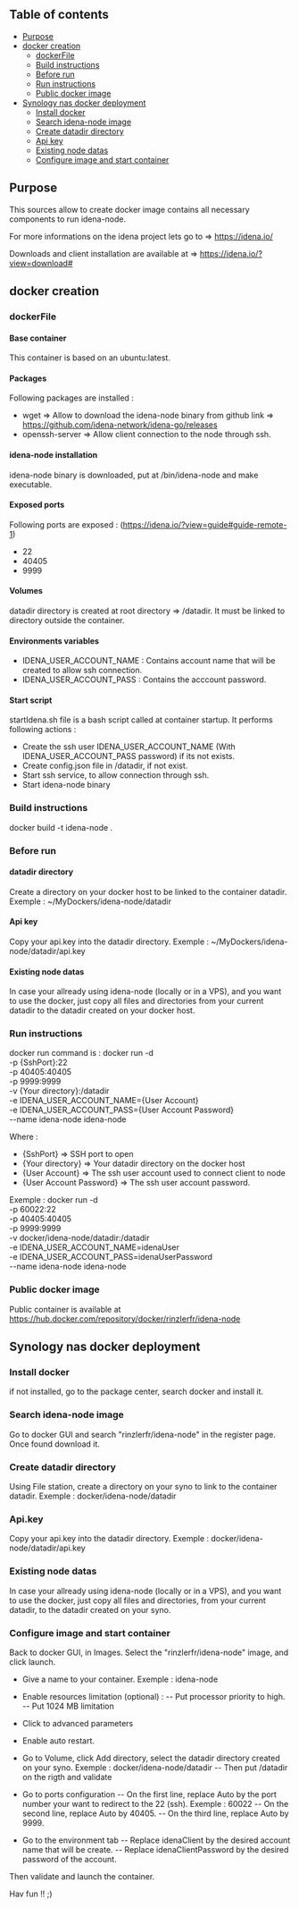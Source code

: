 ## Table of contents
* [Purpose](#purpose)
* [docker creation](#docker-creation)
  * [dockerFile](#dockerfile)
  * [Build instructions](#build-instructions)
  * [Before run](#before-run)
  * [Run instructions](#run-instructions)
  * [Public docker image](#public-docker-image)
* [Synology nas docker deployment](#synology-nas-docker-deployment)
  * [Install docker](#install-docker)
  * [Search idena-node image](#search-idena-node-image)
  * [Create datadir directory](#create-datadir-directory)
  * [Api key](#api-key)
  * [Existing node datas](#existing-node-datas)
  * [Configure image and start container](#configure-image-and-start-container)


## Purpose
This sources allow to create docker image contains all necessary components to run idena-node.

For more informations on the idena project lets go to => https://idena.io/

Downloads and client installation are available at => https://idena.io/?view=download#


## docker creation
### dockerFile
#### Base container
This container is based on an ubuntu:latest.

#### Packages
Following packages are installed : 
 - wget => Allow to download the idena-node binary from github link => https://github.com/idena-network/idena-go/releases
 - openssh-server => Allow client connection to the node through ssh.

#### idena-node installation
idena-node binary is downloaded, put at /bin/idena-node and make executable.

#### Exposed ports
Following ports are exposed : (https://idena.io/?view=guide#guide-remote-1)
 - 22
 - 40405
 - 9999

#### Volumes
datadir directory is created at root directory => /datadir.
It must be linked to directory outside the container.

#### Environments variables
 - IDENA_USER_ACCOUNT_NAME : Contains account name that will be created to allow ssh connection.
 - IDENA_USER_ACCOUNT_PASS : Contains the acccount password.

#### Start script
startIdena.sh file is a bash script called at container startup.
It performs following actions : 
 - Create the ssh user IDENA_USER_ACCOUNT_NAME (With IDENA_USER_ACCOUNT_PASS password) if its not exists.
 - Create config.json file in /datadir, if not exist.
 - Start ssh service, to allow connection through ssh.
 - Start idena-node binary

### Build instructions
docker build -t idena-node . 

### Before run
#### datadir directory
Create a directory on your docker host to be linked to the container datadir. Exemple : ~/MyDockers/idena-node/datadir

#### Api key
Copy your api.key into the datadir directory. Exemple : ~/MyDockers/idena-node/datadir/api.key

#### Existing node datas
In case your allready using idena-node (locally or in a VPS), and you want to use the docker, just copy all files and directories from your current datadir to the datadir created on your docker host.

### Run instructions
docker run command is : 
docker run -d \
-p {SshPort}:22 \
-p 40405:40405 \
-p 9999:9999 \
-v {Your directory}:/datadir \
-e IDENA_USER_ACCOUNT_NAME={User Account} \
-e IDENA_USER_ACCOUNT_PASS={User Account Password} \
--name idena-node idena-node

Where : 
 - {SshPort} => SSH port to open
 - {Your directory} => Your datadir directory on the docker host
 - {User Account} => The ssh user account used to connect client to node
 - {User Account Password} => The ssh user account password.

Exemple : 
docker run -d \
-p 60022:22 \
-p 40405:40405 \
-p 9999:9999 \
-v docker/idena-node/datadir:/datadir \
-e IDENA_USER_ACCOUNT_NAME=idenaUser \
-e IDENA_USER_ACCOUNT_PASS=idenaUserPassword \
--name idena-node idena-node

### Public docker image
Public container is available at https://hub.docker.com/repository/docker/rinzlerfr/idena-node


## Synology nas docker deployment
### Install docker
if not installed, go to the package center, search docker and install it.

### Search idena-node image
Go to docker GUI and search "rinzlerfr/idena-node" in the register page.
Once found download it.

### Create datadir directory
Using File station, create a directory on your syno to link to the container datadir. Exemple : docker/idena-node/datadir

### Api.key
Copy your api.key into the datadir directory. Exemple : docker/idena-node/datadir/api.key

### Existing node datas
In case your allready using idena-node (locally or in a VPS), and you want to use the docker, just copy all files and directories, from your current datadir, to the datadir created on your syno.

### Configure image and start container
Back to docker GUI, in Images. Select the "rinzlerfr/idena-node" image, and click launch.
- Give a name to your container. Exemple : idena-node
- Enable resources limitation (optional) : 
-- Put processor priority to high.
-- Put 1024 MB limitation
- Click to advanced parameters
- Enable auto restart.

- Go to Volume, click Add directory, select the datadir directory created on your syno. Exemple : docker/idena-node/datadir
-- Then put /datadir on the rigth and validate

- Go to ports configuration
-- On the first line, replace Auto by the port number your want to redirect to the 22 (ssh). Exemple : 60022
-- On the second line, replace Auto by 40405.
-- On the third line, replace Auto by 9999.

- Go to the environment tab
-- Replace idenaClient by the desired account name that will be create.
-- Replace idenaClientPassword by the desired password of the account.

Then validate and launch the container.

Hav fun !! ;)

